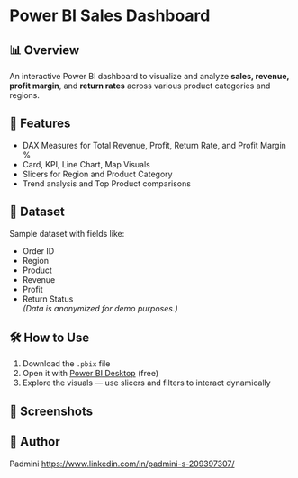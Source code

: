 # Power BI Sales Dashboard

## 📊 Overview
An interactive Power BI dashboard to visualize and analyze **sales, revenue, profit margin**, and **return rates** across various product categories and regions.

## 🚀 Features
- DAX Measures for Total Revenue, Profit, Return Rate, and Profit Margin %
- Card, KPI, Line Chart, Map Visuals
- Slicers for Region and Product Category
- Trend analysis and Top Product comparisons

## 📁 Dataset
Sample dataset with fields like:
- Order ID
- Region
- Product
- Revenue
- Profit
- Return Status  
*(Data is anonymized for demo purposes.)*

## 🛠 How to Use
1. Download the `.pbix` file
2. Open it with [Power BI Desktop](https://powerbi.microsoft.com/desktop) (free)
3. Explore the visuals — use slicers and filters to interact dynamically

## 📸 Screenshots


## 👤 Author
Padmini
https://www.linkedin.com/in/padmini-s-209397307/
